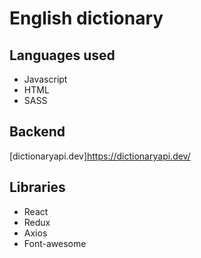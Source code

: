 # English dictionary

## Languages used

* Javascript
* HTML
* SASS

## Backend

[dictionaryapi.dev]https://dictionaryapi.dev/

## Libraries

* React
* Redux
* Axios
* Font-awesome
